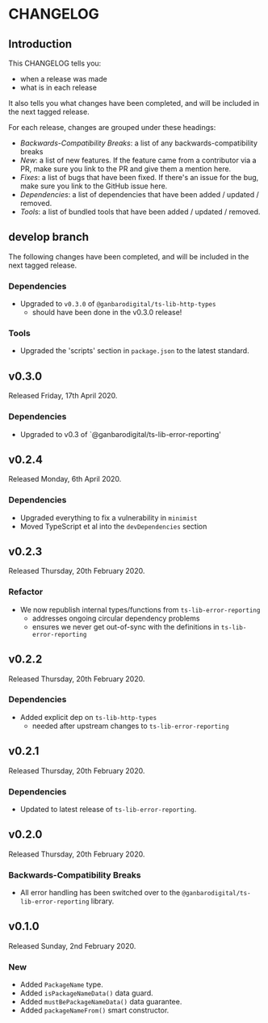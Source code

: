 # CHANGELOG

## Introduction

This CHANGELOG tells you:

* when a release was made
* what is in each release

It also tells you what changes have been completed, and will be included in the next tagged release.

For each release, changes are grouped under these headings:

* _Backwards-Compatibility Breaks_: a list of any backwards-compatibility breaks
* _New_: a list of new features. If the feature came from a contributor via a PR, make sure you link to the PR and give them a mention here.
* _Fixes_: a list of bugs that have been fixed. If there's an issue for the bug, make sure you link to the GitHub issue here.
* _Dependencies_: a list of dependencies that have been added / updated / removed.
* _Tools_: a list of bundled tools that have been added / updated / removed.

## develop branch

The following changes have been completed, and will be included in the next tagged release.

### Dependencies

* Upgraded to `v0.3.0` of `@ganbarodigital/ts-lib-http-types`
  - should have been done in the v0.3.0 release!

### Tools

* Upgraded the 'scripts' section in `package.json` to the latest standard.

## v0.3.0

Released Friday, 17th April 2020.

### Dependencies

* Upgraded to v0.3 of `@ganbarodigital/ts-lib-error-reporting'

## v0.2.4

Released Monday, 6th April 2020.

### Dependencies

* Upgraded everything to fix a vulnerability in `minimist`
* Moved TypeScript et al into the `devDependencies` section

## v0.2.3

Released Thursday, 20th February 2020.

### Refactor

* We now republish internal types/functions from `ts-lib-error-reporting`
  - addresses ongoing circular dependency problems
  - ensures we never get out-of-sync with the definitions in `ts-lib-error-reporting`

## v0.2.2

Released Thursday, 20th February 2020.

### Dependencies

* Added explicit dep on `ts-lib-http-types`
  - needed after upstream changes to `ts-lib-error-reporting`

## v0.2.1

Released Thursday, 20th February 2020.

### Dependencies

* Updated to latest release of `ts-lib-error-reporting`.

## v0.2.0

Released Thursday, 20th February 2020.

### Backwards-Compatibility Breaks

* All error handling has been switched over to the `@ganbarodigital/ts-lib-error-reporting` library.

## v0.1.0

Released Sunday, 2nd February 2020.

### New

* Added `PackageName` type.
* Added `isPackageNameData()` data guard.
* Added `mustBePackageNameData()` data guarantee.
* Added `packageNameFrom()` smart constructor.
